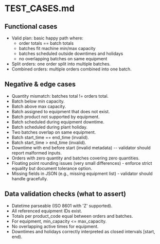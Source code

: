 # TEST_CASES.md

## Functional cases
- Valid plan: basic happy path where:
  - order totals == batch totals
  - batches fit machine min/max capacity
  - batches scheduled outside downtimes and holidays
  - no overlapping batches on same equipment
- Split orders: one order split into multiple batches.
- Combined orders: multiple orders combined into one batch.

## Negative & edge cases
- Quantity mismatch: batches total != orders total.
- Batch below min capacity.
- Batch above max capacity.
- Batch assigned to equipment that does not exist.
- Batch product not supported by equipment.
- Batch scheduled during equipment downtime.
- Batch scheduled during plant holiday.
- Two batches overlap on same equipment.
- Batch start_time == end_time (invalid).
- Batch start_time > end_time (invalid).
- Downtime with end before start (invalid metadata) -- validator should report malformed inputs.
- Orders with zero quantity and batches covering zero quantities.
- Floating point rounding issues (very small differences) - enforce strict equality but document tolerance option.
- Missing fields in JSON (e.g., missing equipment list) - validator should handle gracefully.

## Data validation checks (what to assert)
- Datetime parseable (ISO 8601 with 'Z' supported).
- All referenced equipment IDs exist.
- Totals per product_code equal between orders and batches.
- For equipment, min_capacity <= max_capacity.
- No overlapping active times for equipment.
- Downtimes and holidays correctly interpreted as closed intervals [start, end).
